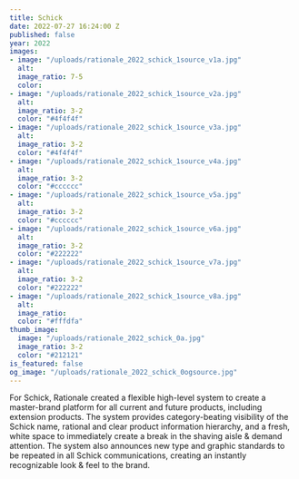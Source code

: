 ```yaml
---
title: Schick
date: 2022-07-27 16:24:00 Z
published: false
year: 2022
images:
- image: "/uploads/rationale_2022_schick_1source_v1a.jpg"
  alt: 
  image_ratio: 7-5
  color: 
- image: "/uploads/rationale_2022_schick_1source_v2a.jpg"
  alt: 
  image_ratio: 3-2
  color: "#4f4f4f"
- image: "/uploads/rationale_2022_schick_1source_v3a.jpg"
  alt: 
  image_ratio: 3-2
  color: "#4f4f4f"
- image: "/uploads/rationale_2022_schick_1source_v4a.jpg"
  alt: 
  image_ratio: 3-2
  color: "#cccccc"
- image: "/uploads/rationale_2022_schick_1source_v5a.jpg"
  alt: 
  image_ratio: 3-2
  color: "#cccccc"
- image: "/uploads/rationale_2022_schick_1source_v6a.jpg"
  alt: 
  image_ratio: 3-2
  color: "#222222"
- image: "/uploads/rationale_2022_schick_1source_v7a.jpg"
  alt: 
  image_ratio: 3-2
  color: "#222222"
- image: "/uploads/rationale_2022_schick_1source_v8a.jpg"
  alt: 
  image_ratio: 
  color: "#fffdfa"
thumb_image:
  image: "/uploads/rationale_2022_schick_0a.jpg"
  image_ratio: 3-2
  color: "#212121"
is_featured: false
og_image: "/uploads/rationale_2022_schick_0ogsource.jpg"
---
```


For Schick, Rationale created a flexible high-level system to create a master-brand platform for all current and future products, including extension products. 
The system provides category-beating visibility of the Schick name, rational and clear product information hierarchy, and a fresh, white space to immediately create a break in the shaving aisle & demand attention. The system also announces new type and graphic standards to be repeated in all Schick communications, creating an instantly recognizable look & feel to the brand.